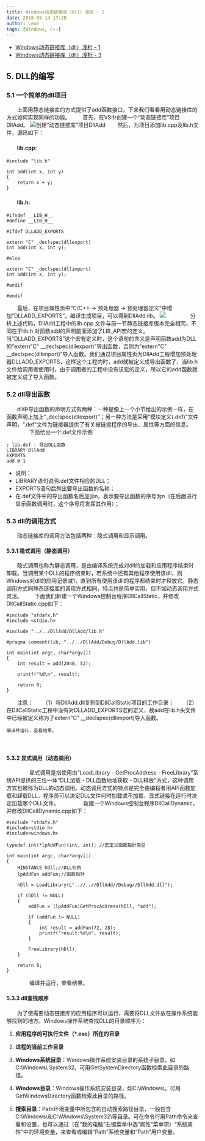 ```yaml
---
title: Windows动态链接库（dll）浅析 - 2
date: 2018-05-14 17:28
author: Leon
tags: [Windows, C++]
---
```


* [Windows动态链接库（dll）浅析 - 1](/2018/04/17/Windows动态链接库（dll）浅析%20-%201/)
* [Windows动态链接库（dll）浅析 - 3](/2018/04/17/Windows动态链接库（dll）浅析%20-%203/)

## 5. DLL的编写

### 5.1 一个简单的dll项目

　　上面用静态链接库的方式提供了add函数接口，下来我们看看用动态链接库的方式如何实现同样的功能。
　　首先，在VS中创建一个“动态链接库”项目DllAdd。
![创建“动态链接库”项目DllAdd](https://img-blog.csdnimg.cn/img_convert/72503fb9910d0938f18e06ee81066d88.png)
　　然后，为项目添加lib.cpp及lib.h文件，源码如下：
#### 　　lib.cpp:

    #include "lib.h"

    int add(int x, int y)
    {
    	return x + y;
    }
    
#### 　　lib.h:

    #ifndef __LIB_H__
    #define __LIB_H__
    
    #ifdef DLLADD_EXPORTS
    
    extern "C" _declspec(dllexport)
    int add(int x, int y);
    
    #else
    
    extern "C" _declspec(dllimport)
    int add(int x, int y);
    
    #endif
    
    #endif

　　最后，在项目属性页中“C/C++ -> 预处理器 -> 预处理器定义”中增加“DLLADD_EXPORTS”。编译生成项目，可以得到DllAdd.lib。
![](https://img-blog.csdnimg.cn/img_convert/2d10a1b14271d6d8cae14aba4e238cae.png)
　　
　　分析上述代码，DllAdd工程中的lib.cpp 文件与前一节静态链接库版本完全相同，不同在于lib.h 对函数add的声明前面添加了LIB_API宏的定义。当“DLLADD_EXPORTS”这个宏有定义时，这个语句的含义是声明函数add为DLL的“extern"C" __declspec(dllexport)”导出函数，否则为”extern"C" __declspec(dllimport)”导入函数。我们通过项目属性页为DllAdd工程增加预处理器DLLADD_EXPORTS，这样这个工程内时，add就被定义成导出函数了，当lib.h文件给调用者使用时，由于调用者的工程中没有该宏的定义，所以它的add函数就被定义成了导入函数。
　　
### 5.2 dll导出函数

　　dll中导出函数的声明方式有两种：一种是像上一个小节给出的示例一样，在函数声明上加上“_declspec(dllexport)”；另一种方法是采用“模块定义(.def)”文件声明，“.def”文件为链接器提供了有关被链接程序的导出、属性等方面的信息。
　　
　　下面给出一个.def文件示例

    ; lib.def : 导出DLL函数
    LIBRARY DllAdd
    EXPORTS
    add @ 1
    
 * 说明：
  * LIBRARY语句说明.def文件相应的DLL；
  * EXPORTS语句后列出要导出函数的名称；
  * 在.def文件中的导出函数名后加@n，表示要导出函数的序号为n（在后面进行显示函数调用时，这个序号将发挥其作用）；

### 5.3 dll的调用方式

　　动态链接库的调用方法包括两种：隐式调用和显示调用。

#### 5.3.1 隐式调用（静态调用）

　　隐式调用也称为静态调用，是由编译系统完成对dll的加载和应用程序结束时卸载。当调用某个DLL的程序结束时，若系统中还有其他程序使用该dll，则Windows对dll的应用记录减1，直到所有使用该dll的程序都结束时才释放它。静态调用方式同静态链接库的调用方式相同，特点也是简单实用，但不如动态调用方式灵活。
　　下面我们新建一个Windows控制台程序DllCallStatic，并修改DllCallStatic.cpp如下：

    #include "stdafx.h"
    #include <stdio.h>
    
    #include "../../DllAdd/DllAdd/lib.h"
    
    #pragma comment(lib, "../../DllAdd/Debug/DllAdd.lib")
    
    int main(int argc, char*argv[])
    {
    	int result = add(2048, 52);
    
    	printf("%d\n", result);
    
    	return 0;
    }

　　注意：
　　（1）将DllAdd.dll复制到DllCallStatic项目的工作目录；
　　（2）在DllCallStatic工程中没有对DLLADD_EXPORTS宏的定义，故add在lib.h头文件中已经被定义称为了extern"C" __declspec(dllimport)导入函数。

    编译并运行，查看结果。
　　
#### 5.3.2 显式调用（动态调用）
　　
　　显式调用是指使用由“LoadLibrary - GetProcAddress - FreeLibrary”系统API提供的三位一体“DLL加载 - DLL函数地址获取 - DLL释放”方式，这种调用方式也被称为DLL的动态调用。动态调用方式的特点是完全由编程者用API函数加载和卸载DLL，程序员可以决定DLL文件何时加载或不加载，显式链接在运行时决定加载哪个DLL文件。
　　
　　新建一个Windows控制台程序DllCallDynamic，并修改DllCallDynamic.cpp如下：

    #include "stdafx.h"
    #include<stdio.h>
    #include<windows.h>
    
    typedef int(*lpAddFun)(int, int); //宏定义函数指针类型
    
    int main(int argc, char*argv[])
    {
    	HINSTANCE hDll;//DLL句柄
    	lpAddFun addFun;//函数指针
    
    	hDll = LoadLibrary(L"..//..//DllAdd//Debug//DllAdd.dll");
    
    	if (hDll != NULL)
    	{
    		addFun = (lpAddFun)GetProcAddress(hDll, "add");
    
    		if (addFun != NULL)
    		{
    			int result = addFun(72, 28);
    			printf("result:%d\n", result);
    		}
    
    		FreeLibrary(hDll);
    	}
    
    	return 0;
    }
　　
　　编译并运行，查看结果。
　　
#### 5.3.3 dll查找顺序
　　为了使需要动态链接库的应用程序可以运行，需要将DLL文件放在操作系统能够找到的地方。Windows操作系统查找DLL的目录顺序为：

1.  **应用程序的可执行文件（*.exe）所在的目录**

2.  **进程的当前工作目录**

3.  **Windows系统目录**：Windows操作系统安装目录的系统子目录，如C:\Windows\ System32。可用GetSystemDirectory函数检索此目录的路径。

4.  **Windows目录**：Windows操作系统安装目录，如C:\Windows\。可用GetWindowsDirectory函数检索此目录的路径。

5.  **搜索目录**：Path环境变量中所包含的自动搜索路径目录，一般包含C:\Windows\和C:\Windows\System32\等目录。可在命令行用Path命令来查看和设置，也可以通过（在“我的电脑”右键菜单中选“属性”菜单项）“系统属性”中的环境变量，来查看或编辑“Path”系统变量和“Path”用户变量。
　　
